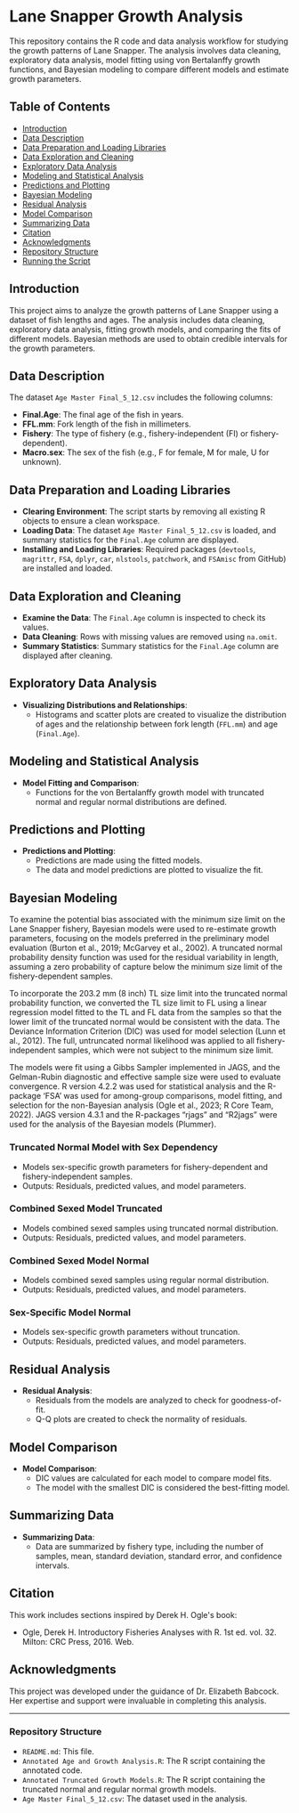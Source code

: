# Lane Snapper Growth Analysis

This repository contains the R code and data analysis workflow for studying the growth patterns of Lane Snapper. The analysis involves data cleaning, exploratory data analysis, model fitting using von Bertalanffy growth functions, and Bayesian modeling to compare different models and estimate growth parameters.

## Table of Contents

- [Introduction](#introduction)
- [Data Description](#data-description)
- [Data Preparation and Loading Libraries](#data-preparation-and-loading-libraries)
- [Data Exploration and Cleaning](#data-exploration-and-cleaning)
- [Exploratory Data Analysis](#exploratory-data-analysis)
- [Modeling and Statistical Analysis](#modeling-and-statistical-analysis)
- [Predictions and Plotting](#predictions-and-plotting)
- [Bayesian Modeling](#bayesian-modeling)
- [Residual Analysis](#residual-analysis)
- [Model Comparison](#model-comparison)
- [Summarizing Data](#summarizing-data)
- [Citation](#citation)
- [Acknowledgments](#acknowledgments)
- [Repository Structure](#repository-structure)
- [Running the Script](#running-the-script)

## Introduction

This project aims to analyze the growth patterns of Lane Snapper using a dataset of fish lengths and ages. The analysis includes data cleaning, exploratory data analysis, fitting growth models, and comparing the fits of different models. Bayesian methods are used to obtain credible intervals for the growth parameters.

## Data Description

The dataset `Age Master Final_5_12.csv` includes the following columns:
- **Final.Age**: The final age of the fish in years.
- **FFL.mm**: Fork length of the fish in millimeters.
- **Fishery**: The type of fishery (e.g., fishery-independent (FI) or fishery-dependent).
- **Macro.sex**: The sex of the fish (e.g., F for female, M for male, U for unknown).

## Data Preparation and Loading Libraries

- **Clearing Environment**: The script starts by removing all existing R objects to ensure a clean workspace.
- **Loading Data**: The dataset `Age Master Final_5_12.csv` is loaded, and summary statistics for the `Final.Age` column are displayed.
- **Installing and Loading Libraries**: Required packages (`devtools`, `magrittr`, `FSA`, `dplyr`, `car`, `nlstools`, `patchwork`, and `FSAmisc` from GitHub) are installed and loaded.

## Data Exploration and Cleaning

- **Examine the Data**: The `Final.Age` column is inspected to check its values.
- **Data Cleaning**: Rows with missing values are removed using `na.omit`.
- **Summary Statistics**: Summary statistics for the `Final.Age` column are displayed after cleaning.

## Exploratory Data Analysis

- **Visualizing Distributions and Relationships**:
  - Histograms and scatter plots are created to visualize the distribution of ages and the relationship between fork length (`FFL.mm`) and age (`Final.Age`).

## Modeling and Statistical Analysis

- **Model Fitting and Comparison**:
  - Functions for the von Bertalanffy growth model with truncated normal and regular normal distributions are defined.

## Predictions and Plotting

- **Predictions and Plotting**:
  - Predictions are made using the fitted models.
  - The data and model predictions are plotted to visualize the fit.

## Bayesian Modeling

To examine the potential bias associated with the minimum size limit on the Lane Snapper fishery, Bayesian models were used to re-estimate growth parameters, focusing on the models preferred in the preliminary model evaluation (Burton et al., 2019; McGarvey et al., 2002). A truncated normal probability density function was used for the residual variability in length, assuming a zero probability of capture below the minimum size limit of the fishery-dependent samples.

To incorporate the 203.2 mm (8 inch) TL size limit into the truncated normal probability function, we converted the TL size limit to FL using a linear regression model fitted to the TL and FL data from the samples so that the lower limit of the truncated normal would be consistent with the data. The Deviance Information Criterion (DIC) was used for model selection (Lunn et al., 2012). The full, untruncated normal likelihood was applied to all fishery-independent samples, which were not subject to the minimum size limit.

The models were fit using a Gibbs Sampler implemented in JAGS, and the Gelman-Rubin diagnostic and effective sample size were used to evaluate convergence. R version 4.2.2 was used for statistical analysis and the R-package ‘FSA’ was used for among-group comparisons, model fitting, and selection for the non-Bayesian analysis (Ogle et al., 2023; R Core Team, 2022). JAGS version 4.3.1 and the R-packages “rjags” and “R2jags” were used for the analysis of the Bayesian models (Plummer).

### Truncated Normal Model with Sex Dependency

- Models sex-specific growth parameters for fishery-dependent and fishery-independent samples.
- Outputs: Residuals, predicted values, and model parameters.

### Combined Sexed Model Truncated

- Models combined sexed samples using truncated normal distribution.
- Outputs: Residuals, predicted values, and model parameters.

### Combined Sexed Model Normal

- Models combined sexed samples using regular normal distribution.
- Outputs: Residuals, predicted values, and model parameters.

### Sex-Specific Model Normal

- Models sex-specific growth parameters without truncation.
- Outputs: Residuals, predicted values, and model parameters.

## Residual Analysis

- **Residual Analysis**:
  - Residuals from the models are analyzed to check for goodness-of-fit.
  - Q-Q plots are created to check the normality of residuals.

## Model Comparison

- **Model Comparison**:
  - DIC values are calculated for each model to compare model fits.
  - The model with the smallest DIC is considered the best-fitting model.

## Summarizing Data

- **Summarizing Data**:
  - Data are summarized by fishery type, including the number of samples, mean, standard deviation, standard error, and confidence intervals.

## Citation

This work includes sections inspired by Derek H. Ogle's book:
- Ogle, Derek H. Introductory Fisheries Analyses with R. 1st ed. vol. 32. Milton: CRC Press, 2016. Web.

## Acknowledgments

This project was developed under the guidance of Dr. Elizabeth Babcock. Her expertise and support were invaluable in completing this analysis.

---

### Repository Structure

- `README.md`: This file.
- `Annotated Age and Growth Analysis.R`: The R script containing the annotated code.
- `Annotated Truncated Growth Models.R`: The R script containing the truncated normal and regular normal growth models.
- `Age Master Final_5_12.csv`: The dataset used in the analysis.
